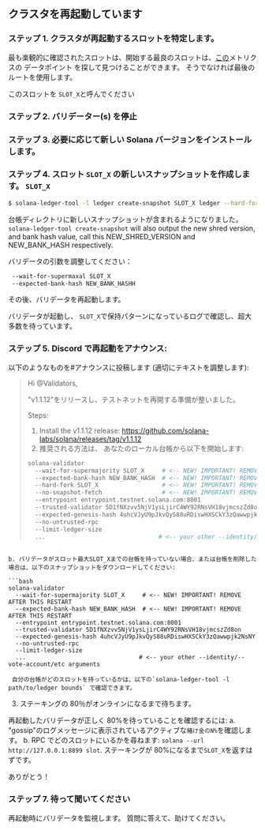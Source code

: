 ## クラスタを再起動しています

### ステップ 1. クラスタが再起動するスロットを特定します。

最も楽観的に確認されたスロットは、開始する最良のスロットは、[この](https://github.com/solana-labs/solana/blob/0264147d42d506fb888f5c4c021a998e231a3e74/core/src/optimistic_confirmation_verifier.rs#L71)メトリクスの データポイント を探して見つけることができます。 そうでなければ最後のルートを使用します。

このスロットを `SLOT_X`と呼んでください

### ステップ 2. バリデーター(s) を停止

### ステップ 3. 必要に応じて新しい Solana バージョンをインストールします。

### ステップ 4. スロット `SLOT_X` の新しいスナップショットを作成します。 `SLOT_X`

```bash
$ solana-ledger-tool -l ledger create-snapshot SLOT_X ledger --hard-fork SLOT_X
```

台帳ディレクトリに新しいスナップショットが含まれるようになりました。 `solana-ledger-tool create-snapshot` will also output the new shred version, and bank hash value, call this NEW_SHRED_VERSION and NEW_BANK_HASH respectively.

バリデータの引数を調整してください：

```bash
 --wait-for-supermaxal SLOT_X
 --expected-bank-hash NEW_BANK_HASHH
```

その後、バリデータを再起動します。

バリデータが起動し、 `SLOT_X`で保持パターンになっているログで確認し、超大多数を待っています。

### ステップ 5. Discord で再起動をアナウンス:

以下のようなものを#アナウンスに投稿します (適切にテキストを調整します):

> Hi @Validators,
>
> "v1.1.12"をリリースし、テストネットを再開する準備が整いました。
>
> Steps:
>
> 1. Install the v1.1.12 release: https://github.com/solana-labs/solana/releases/tag/v1.1.12
> 2. 推奨される方法は、 あなたのローカル台帳から以下を開始します:
>
> ```bash
> solana-validator
>   --wait-for-supermajority SLOT_X     # <-- NEW! IMPORTANT! REMOVE AFTER THIS RESTART
>   --expected-bank-hash NEW_BANK_HASH  # <-- NEW! IMPORTANT! REMOVE AFTER THIS RESTART
>   --hard-fork SLOT_X                  # <-- NEW! IMPORTANT! REMOVE AFTER THIS RESTART
>   --no-snapshot-fetch                 # <-- NEW! IMPORTANT! REMOVE AFTER THIS RESTART
>   --entrypoint entrypoint.testnet.solana.com:8001
>   --trusted-validator 5D1fNXzvv5NjV1ysLjirC4WY92RNsVH18vjmcszZd8on
>   --expected-genesis-hash 4uhcVJyU9pJkvQyS88uRDiswHXSCkY3zQawwpjk2NsNY
>   --no-untrusted-rpc
>   --limit-ledger-size
>   ...                                # <-- your other --identity/--vote-account/etc arguments
> ```

````

b. バリデータがスロット最大SLOT_Xまでの台帳を持っていない場合、または台帳を削除した場合は、以下のスナップショットをダウンロードしてください:

```bash
solana-validator
  --wait-for-supermajority SLOT_X     # <-- NEW! IMPORTANT! REMOVE AFTER THIS RESTART
  --expected-bank-hash NEW_BANK_HASH  # <-- NEW! IMPORTANT! REMOVE AFTER THIS RESTART
  --entrypoint entrypoint.testnet.solana.com:8001
  --trusted-validator 5D1fNXzvv5NjV1ysLjirC4WY92RNsVH18vjmcszZd8on
  --expected-genesis-hash 4uhcVJyU9pJkvQyS88uRDiswHXSCkY3zQawwpjk2NsNY
  --no-untrusted-rpc
  --limit-ledger-size
  ...                                # <-- your other --identity/--vote-account/etc arguments
````

     自分の台帳がどのスロットを持っているかは、以下の`solana-ledger-tool -l path/to/ledger bounds` で確認できます。

3. ステーキングの 80％がオンラインになるまで待ちます。

再起動したバリデータが正しく 80%を待っていることを確認するには: a. "gossip"のログメッセージに表示されているアクティブな`賭け金のN%`を確認します。 b. RPC でどのスロットにいるかを尋ねます: `solana --url http://127.0.0.1:8899 slot`. ステーキングが 80%になるまで`SLOT_X`を返すはずです。

ありがとう！

### ステップ 7. 待って聞いてください

再起動時にバリデータを監視します。 質問に答えて、助けてください。
